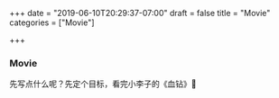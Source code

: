 +++
date = "2019-06-10T20:29:37-07:00"
draft = false
title = "Movie"
categories = ["Movie"]

+++


### Movie

先写点什么呢？先定个目标，看完小李子的《血钻》👀